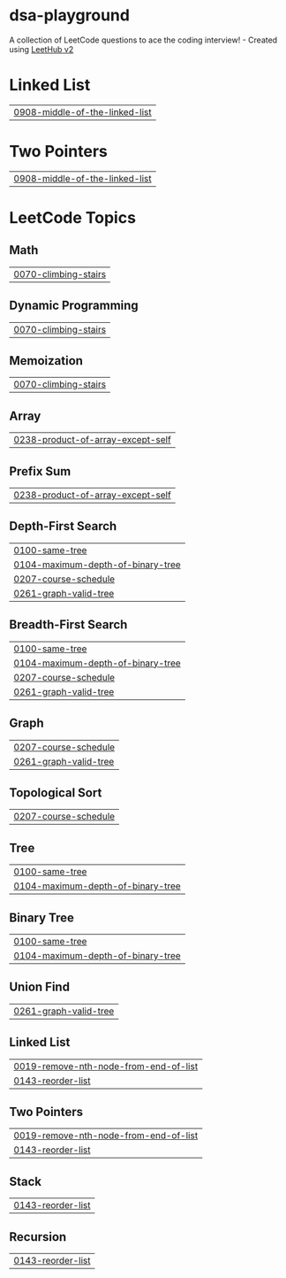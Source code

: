 # dsa-playground
A collection of LeetCode questions to ace the coding interview! - Created using [LeetHub v2](https://github.com/arunbhardwaj/LeetHub-2.0)


# Linked List
|  |
| ------- |
| [0908-middle-of-the-linked-list](https://github.com/mangodm-web/dsa-playground/tree/master/0908-middle-of-the-linked-list) |
# Two Pointers
|  |
| ------- |
| [0908-middle-of-the-linked-list](https://github.com/mangodm-web/dsa-playground/tree/master/0908-middle-of-the-linked-list) |
<!---LeetCode Topics Start-->
# LeetCode Topics
## Math
|  |
| ------- |
| [0070-climbing-stairs](https://github.com/mangodm-web/dsa-playground/tree/master/0070-climbing-stairs) |
## Dynamic Programming
|  |
| ------- |
| [0070-climbing-stairs](https://github.com/mangodm-web/dsa-playground/tree/master/0070-climbing-stairs) |
## Memoization
|  |
| ------- |
| [0070-climbing-stairs](https://github.com/mangodm-web/dsa-playground/tree/master/0070-climbing-stairs) |
## Array
|  |
| ------- |
| [0238-product-of-array-except-self](https://github.com/mangodm-web/dsa-playground/tree/master/0238-product-of-array-except-self) |
## Prefix Sum
|  |
| ------- |
| [0238-product-of-array-except-self](https://github.com/mangodm-web/dsa-playground/tree/master/0238-product-of-array-except-self) |
## Depth-First Search
|  |
| ------- |
| [0100-same-tree](https://github.com/mangodm-web/dsa-playground/tree/master/0100-same-tree) |
| [0104-maximum-depth-of-binary-tree](https://github.com/mangodm-web/dsa-playground/tree/master/0104-maximum-depth-of-binary-tree) |
| [0207-course-schedule](https://github.com/mangodm-web/dsa-playground/tree/master/0207-course-schedule) |
| [0261-graph-valid-tree](https://github.com/mangodm-web/dsa-playground/tree/master/0261-graph-valid-tree) |
## Breadth-First Search
|  |
| ------- |
| [0100-same-tree](https://github.com/mangodm-web/dsa-playground/tree/master/0100-same-tree) |
| [0104-maximum-depth-of-binary-tree](https://github.com/mangodm-web/dsa-playground/tree/master/0104-maximum-depth-of-binary-tree) |
| [0207-course-schedule](https://github.com/mangodm-web/dsa-playground/tree/master/0207-course-schedule) |
| [0261-graph-valid-tree](https://github.com/mangodm-web/dsa-playground/tree/master/0261-graph-valid-tree) |
## Graph
|  |
| ------- |
| [0207-course-schedule](https://github.com/mangodm-web/dsa-playground/tree/master/0207-course-schedule) |
| [0261-graph-valid-tree](https://github.com/mangodm-web/dsa-playground/tree/master/0261-graph-valid-tree) |
## Topological Sort
|  |
| ------- |
| [0207-course-schedule](https://github.com/mangodm-web/dsa-playground/tree/master/0207-course-schedule) |
## Tree
|  |
| ------- |
| [0100-same-tree](https://github.com/mangodm-web/dsa-playground/tree/master/0100-same-tree) |
| [0104-maximum-depth-of-binary-tree](https://github.com/mangodm-web/dsa-playground/tree/master/0104-maximum-depth-of-binary-tree) |
## Binary Tree
|  |
| ------- |
| [0100-same-tree](https://github.com/mangodm-web/dsa-playground/tree/master/0100-same-tree) |
| [0104-maximum-depth-of-binary-tree](https://github.com/mangodm-web/dsa-playground/tree/master/0104-maximum-depth-of-binary-tree) |
## Union Find
|  |
| ------- |
| [0261-graph-valid-tree](https://github.com/mangodm-web/dsa-playground/tree/master/0261-graph-valid-tree) |
## Linked List
|  |
| ------- |
| [0019-remove-nth-node-from-end-of-list](https://github.com/mangodm-web/dsa-playground/tree/master/0019-remove-nth-node-from-end-of-list) |
| [0143-reorder-list](https://github.com/mangodm-web/dsa-playground/tree/master/0143-reorder-list) |
## Two Pointers
|  |
| ------- |
| [0019-remove-nth-node-from-end-of-list](https://github.com/mangodm-web/dsa-playground/tree/master/0019-remove-nth-node-from-end-of-list) |
| [0143-reorder-list](https://github.com/mangodm-web/dsa-playground/tree/master/0143-reorder-list) |
## Stack
|  |
| ------- |
| [0143-reorder-list](https://github.com/mangodm-web/dsa-playground/tree/master/0143-reorder-list) |
## Recursion
|  |
| ------- |
| [0143-reorder-list](https://github.com/mangodm-web/dsa-playground/tree/master/0143-reorder-list) |
<!---LeetCode Topics End-->